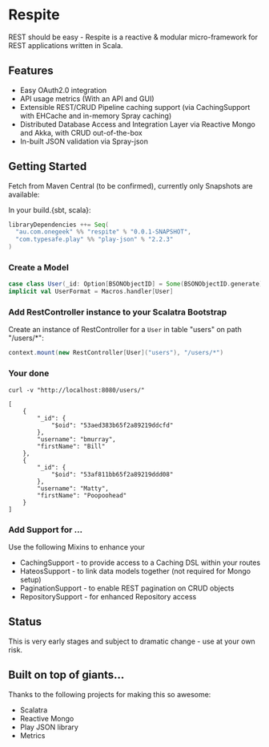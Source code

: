 # Respite

REST should be easy - Respite is a reactive & modular micro-framework for REST applications written in Scala.

## Features

* Easy OAuth2.0 integration
* API usage metrics (With an API and GUI)
* Extensible REST/CRUD Pipeline caching support (via CachingSupport with EHCache and in-memory Spray caching)
* Distributed Database Access and Integration Layer via Reactive Mongo and Akka, with CRUD out-of-the-box
* In-built JSON validation via Spray-json

## Getting Started

Fetch from Maven Central (to be confirmed), currently only Snapshots are available:

In your build.{sbt, scala}:
```scala
libraryDependencies ++= Seq(
  "au.com.onegeek" %% "respite" % "0.0.1-SNAPSHOT",
  "com.typesafe.play" %% "play-json" % "2.2.3"
)
```
### Create a Model
```scala
case class User(_id: Option[BSONObjectID] = Some(BSONObjectID.generate), username: String, firstName: String) extends Model
implicit val UserFormat = Macros.handler[User]
```

### Add RestController instance to your Scalatra Bootstrap

Create an instance of RestController for a ```User``` in table "users" on path "/users/*":

```scala
context.mount(new RestController[User]("users"), "/users/*")
```

### Your done

    curl -v "http://localhost:8080/users/"

    [
        {
            "_id": {
                "$oid": "53aed383b65f2a89219ddcfd"
            },
            "username": "bmurray",
            "firstName": "Bill"
        },
        {
            "_id": {
                "$oid": "53af811bb65f2a89219ddd08"
            },
            "username": "Matty",
            "firstName": "Poopoohead"
        }
    ]

### Add Support for ...

Use the following Mixins to enhance your

* CachingSupport - to provide access to a Caching DSL within your routes
* HateosSupport - to link data models together (not required for Mongo setup)
* PaginationSupport - to enable REST pagination on CRUD objects
* RepositorySupport - for enhanced Repository access


## Status

This is very early stages and subject to dramatic change - use at your own risk.

## Built on top of giants...

Thanks to the following projects for making this so awesome:

* Scalatra
* Reactive Mongo
* Play JSON library
* Metrics